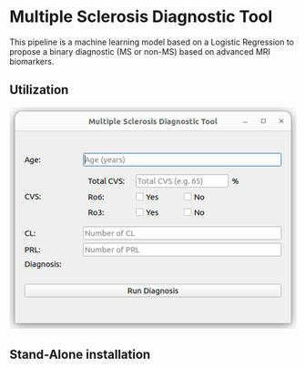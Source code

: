 # Multiple Sclerosis Diagnostic Tool 
This pipeline is a machine learning model based on a Logistic Regression to propose a binary diagnostic (MS or non-MS) based on advanced MRI biomarkers. 

## Utilization


![MS Diagnostic Tool](/Readme_pictures/MSDT_window.png)

## Stand-Alone installation


